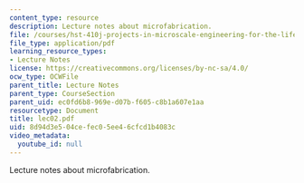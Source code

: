 ```yaml
---
content_type: resource
description: Lecture notes about microfabrication.
file: /courses/hst-410j-projects-in-microscale-engineering-for-the-life-sciences-spring-2007/8d94d3e504cefec05ee46cfcd1b4083c_lec02.pdf
file_type: application/pdf
learning_resource_types:
- Lecture Notes
license: https://creativecommons.org/licenses/by-nc-sa/4.0/
ocw_type: OCWFile
parent_title: Lecture Notes
parent_type: CourseSection
parent_uid: ec0fd6b8-969e-d07b-f605-c8b1a607e1aa
resourcetype: Document
title: lec02.pdf
uid: 8d94d3e5-04ce-fec0-5ee4-6cfcd1b4083c
video_metadata:
  youtube_id: null
---
```

Lecture notes about microfabrication.